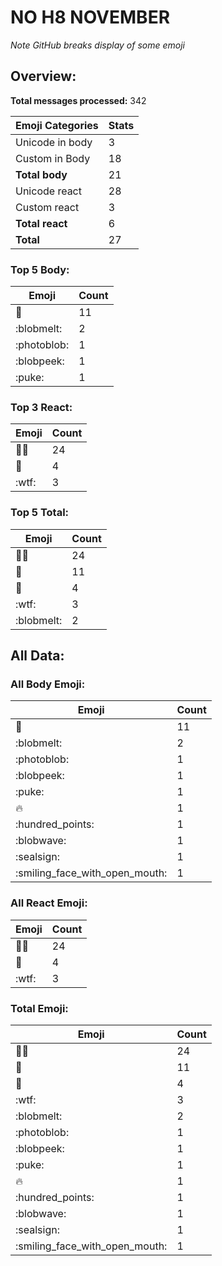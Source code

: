 # NO H8 NOVEMBER

*Note GitHub breaks display of some emoji*

## Overview:

**Total messages processed:** 342

Emoji Categories | Stats
-------|--------
Unicode in body | 3
Custom in Body | 18
**Total body** | 21
Unicode react | 28
Custom react | 3
**Total react** | 6
**Total** | 27

### Top 5 Body:

Emoji | Count
-------|--------
:seal: | 11
:blobmelt: | 2
:photoblob: | 1
:blobpeek: | 1
:puke: | 1

### Top 3 React:

Emoji | Count
-------|--------
🖕🏿 | 24
🤔 | 4
:wtf: | 3

### Top 5 Total:

Emoji | Count
-------|--------
🖕🏿 | 24
:seal: | 11
🤔 | 4
:wtf: | 3
:blobmelt: | 2

## All Data:

### All Body Emoji:

Emoji | Count
-------|--------
:seal: | 11
:blobmelt: | 2
:photoblob: | 1
:blobpeek: | 1
:puke: | 1
:fire: | 1
:hundred_points: | 1
:blobwave: | 1
:sealsign: | 1
:smiling_face_with_open_mouth: | 1

### All React Emoji:

Emoji | Count
-------|--------
🖕🏿 | 24
🤔 | 4
:wtf: | 3

### Total Emoji:

Emoji | Count
-------|--------
🖕🏿 | 24
:seal: | 11
🤔 | 4
:wtf: | 3
:blobmelt: | 2
:photoblob: | 1
:blobpeek: | 1
:puke: | 1
:fire: | 1
:hundred_points: | 1
:blobwave: | 1
:sealsign: | 1
:smiling_face_with_open_mouth: | 1

